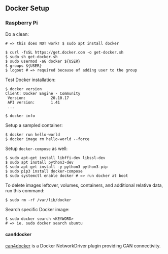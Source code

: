 ## Docker Setup

### Raspberry Pi

Do a clean:

```
# => this does NOT work! $ sudo apt install docker

$ curl -fsSL https://get.docker.com -o get-docker.sh
$ sudo sh get-docker.sh
$ sudo usermod -aG docker ${USER}
$ groups ${USER}
$ logout # => required because of adding user to the group
```

Test Docker installation:

```
$ docker version
Client: Docker Engine - Community
 Version:           20.10.17
 API version:       1.41
 ...

$ docker info
```

Setup a sampled container:

```
$ docker run hello-world
$ docker image rm hello-world --force
```

Setup `docker-compose` as well:

```
$ sudo apt-get install libffi-dev libssl-dev
$ sudo apt install python3-dev
$ sudo apt-get install -y python3 python3-pip
$ sudo pip3 install docker-compose
$ sudo systemctl enable docker # => run docker at boot
```

To delete images leftover, volumes, containers, and additional relative data, run this command:

```
$ sudo rm -rf /var/lib/docker
```

Search specific Docker image:

```
$ sudo docker search <KEYWORD>
# => ie. sudo docker search ubuntu
```

#### can4docker

[can4docker](https://gitlab.com/chgans/can4docker) is a Docker NetworkDriver plugin providing CAN connectivity.
